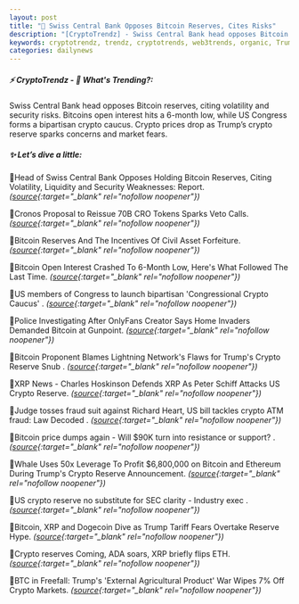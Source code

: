 ```yaml
---
layout: post
title: "🌅 Swiss Central Bank Opposes Bitcoin Reserves, Cites Risks"
description: "[CryptoTrendz] - Swiss Central Bank head opposes Bitcoin reserves, citing volatility and security risks. Bitcoins open interest hits a 6-month low, while US Congress forms a bipartisan crypto caucus. Crypto prices drop as Trump’s crypto reserve sparks concerns and market fears."
keywords: cryptotrendz, trendz, cryptotrends, web3trends, organic, Trump, SEC, Dogecoin, XRP, Crypto, Ethereum, Bitcoin
categories: dailynews
---
```


##### ⚡ CryptoTrendz - 📌 *What's Trending?:*

Swiss Central Bank head opposes Bitcoin reserves, citing volatility and security risks. Bitcoins open interest hits a 6-month low, while US Congress forms a bipartisan crypto caucus. Crypto prices drop as Trump’s crypto reserve sparks concerns and market fears.

##### ✨ *Let’s dive a little:*


🔹Head of Swiss Central Bank Opposes Holding Bitcoin Reserves, Citing Volatility, Liquidity and Security Weaknesses: Report. *([source](https://s.avyag.com/pms8){:target="_blank" rel="nofollow noopener"})*

🔹Cronos Proposal to Reissue 70B CRO Tokens Sparks Veto Calls. *([source](https://s.avyag.com/5s2k){:target="_blank" rel="nofollow noopener"})*

🔹Bitcoin Reserves And The Incentives Of Civil Asset Forfeiture. *([source](https://s.avyag.com/wpfb){:target="_blank" rel="nofollow noopener"})*

🔹Bitcoin Open Interest Crashed To 6-Month Low, Here's What Followed The Last Time. *([source](https://s.avyag.com/rhe1){:target="_blank" rel="nofollow noopener"})*

🔹US members of Congress to launch bipartisan 'Congressional Crypto Caucus' . *([source](https://s.avyag.com/boxk){:target="_blank" rel="nofollow noopener"})*

🔹Police Investigating After OnlyFans Creator Says Home Invaders Demanded Bitcoin at Gunpoint. *([source](https://s.avyag.com/2nl7){:target="_blank" rel="nofollow noopener"})*

🔹Bitcoin Proponent Blames Lightning Network's Flaws for Trump's Crypto Reserve Snub . *([source](https://s.avyag.com/e09d){:target="_blank" rel="nofollow noopener"})*

🔹XRP News - Charles Hoskinson Defends XRP As Peter Schiff Attacks US Crypto Reserve. *([source](https://s.avyag.com/yy1b){:target="_blank" rel="nofollow noopener"})*

🔹Judge tosses fraud suit against Richard Heart, US bill tackles crypto ATM fraud: Law Decoded . *([source](https://s.avyag.com/ghij){:target="_blank" rel="nofollow noopener"})*

🔹Bitcoin price dumps again - Will $90K turn into resistance or support? . *([source](https://s.avyag.com/rt5u){:target="_blank" rel="nofollow noopener"})*

🔹Whale Uses 50x Leverage To Profit $6,800,000 on Bitcoin and Ethereum During Trump's Crypto Reserve Announcement. *([source](https://s.avyag.com/rgv1){:target="_blank" rel="nofollow noopener"})*

🔹US crypto reserve no substitute for SEC clarity - Industry exec . *([source](https://s.avyag.com/3rdb){:target="_blank" rel="nofollow noopener"})*

🔹Bitcoin, XRP and Dogecoin Dive as Trump Tariff Fears Overtake Reserve Hype. *([source](https://s.avyag.com/yyza){:target="_blank" rel="nofollow noopener"})*

🔹Crypto reserves Coming, ADA soars, XRP briefly flips ETH. *([source](https://s.avyag.com/czia){:target="_blank" rel="nofollow noopener"})*

🔹BTC in Freefall: Trump's 'External Agricultural Product' War Wipes 7% Off Crypto Markets. *([source](https://s.avyag.com/q2su){:target="_blank" rel="nofollow noopener"})*
